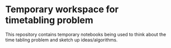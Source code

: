 # Temporary workspace for timetabling problem

This repository contains temporary notebooks being used to think about the
time tabling problem and sketch up ideas/algorithms.
